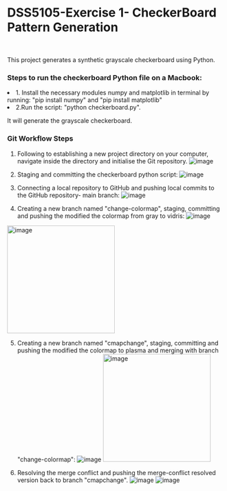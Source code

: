 <h1>DSS5105-Exercise 1- CheckerBoard Pattern Generation</h1>
<br>
<p>This project generates a synthetic grayscale checkerboard using Python.</p>

<h3>Steps to run the checkerboard Python file on a Macbook:</h3>
<li>1. Install the necessary modules numpy and matplotlib in terminal by running: "pip install numpy" and "pip install matplotlib"</li>
<li>2.Run the script: "python checkerboard.py". </li>

It will generate the grayscale checkerboard.

<h3>Git Workflow Steps</h3>

1. Following to establishing a new project directory on your computer, navigate inside the directory and initialise the Git repository.
   ![image](https://github.com/user-attachments/assets/5530f8ad-afca-47a0-a5f2-98c15370188f)

 2. Staging and committing the checkerboard python script:
    ![image](https://github.com/user-attachments/assets/5d980c1e-f990-4c25-aabb-a20bc0dfbbd5)

3. Connecting a local repository to GitHub and pushing local commits to the GitHub repository- main branch:
   ![image](https://github.com/user-attachments/assets/aa279a80-036d-4cbd-837b-93e0458123f2)

4. Creating a new branch named "change-colormap", staging, committing and pushing the modified the colormap from gray to vidris:
![image](https://github.com/user-attachments/assets/09e0ca10-dc0d-453a-995f-33c9e68f039c)
<img width="250" alt="image" src="https://github.com/user-attachments/assets/5218ad5d-a19e-4bc4-a402-6d48b238c871" />

5. Creating a new branch named "cmapchange", staging, committing and pushing the modified the colormap to plasma and merging with branch "change-colormap":
   ![image](https://github.com/user-attachments/assets/ece1cbd2-af07-4cf9-9c65-bdd66b1f599a)
   <img width="250" alt="image" src="https://github.com/user-attachments/assets/3ec7e37d-2e8e-4cb3-9284-f05bc8d9d162" />

6. Resolving the merge conflict and pushing the merge-conflict resolved version back to branch "cmapchange".
![image](https://github.com/user-attachments/assets/a3457c4a-f302-4804-aadf-a78c8e090864)
![image](https://github.com/user-attachments/assets/3e8b7fbf-02a8-4b7f-b95e-8978f7c57cea)

   







